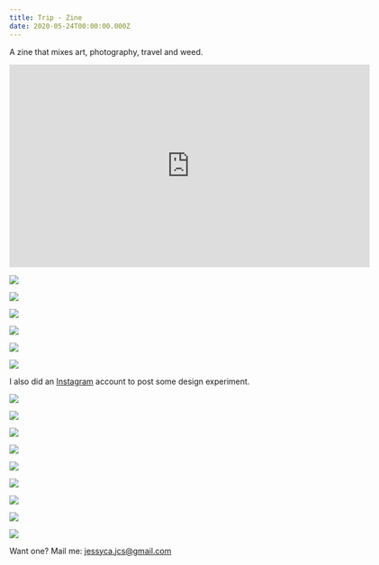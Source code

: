 ```yaml
---
title: Trip - Zine
date: 2020-05-24T00:00:00.000Z
---
```

<div class="title-pad">

A zine that mixes art, photography, travel and weed.

</div>

<iframe title="vimeo-player" src="https://player.vimeo.com/video/397870522" width="640" height="360" frameborder="0" allowfullscreen></iframe>

![](https://ucarecdn.com/3f4f26e8-6444-4b17-9b0f-43f07c428927/)

<div class="img-row">

![](https://ucarecdn.com/d0172d7b-a0a4-4597-931c-a50987b06f9b/)

![](https://ucarecdn.com/ba9ed624-2c8d-4253-9881-96d325b2d6be/)

</div>

<div class="img-row">

![](https://ucarecdn.com/9c14000c-d22d-4ea7-b9de-66eb4383c9fb/)

![](https://ucarecdn.com/d110ccd2-cf43-4170-9484-e498946c88a2/)

![](https://ucarecdn.com/015aab4b-77ef-4f74-86ee-10b12c25f371/)

</div>

<div class="title-pad">

I also did an [Instagram](https://www.instagram.com/zinetrip/) account to post some design experiment.

</div>

<div class="img-row">

![](https://ucarecdn.com/327031fd-ffb7-45fc-856c-67da71e2b346/)

![](https://ucarecdn.com/98063137-fc8c-4e1d-93dc-ad7028570dfa/)

![](https://ucarecdn.com/be116148-9db5-45d4-826f-faea9c62031e/)

</div>

<div class="img-row">

![](https://ucarecdn.com/08f80a5b-db2b-41f5-bbbd-74cc993197df/)

![](https://ucarecdn.com/2e17c9ae-6634-4b25-a30c-60e94ffb4b6b/)

![](https://ucarecdn.com/c8e83bef-482c-4887-9cc8-f10f3ad7591a/)

</div>

<div class="img-row">

![](https://ucarecdn.com/4b2bfb78-2bbd-4c3d-9679-4de1c472ca80/)

![](https://ucarecdn.com/604e930b-8c18-480e-b260-2811b49a04ca/)

![](https://ucarecdn.com/b061f0ec-db12-4926-ba19-018d03c40ad3/)

</div>



Want one? Mail me: jessyca.jcs@gmail.com
